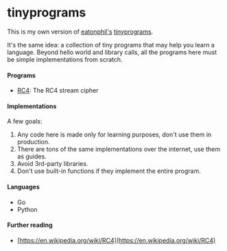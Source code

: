 # tinyprograms

This is my own version of
[eatonphil's](https://github.com/eatonphil/tinyprograms)
[tinyprograms](https://tinyprograms.org/).

It's the same idea: a collection of tiny programs that may help you learn a
language. Beyond hello world and library calls, all the programs here must be
simple implementations from scratch.

#### Programs

- [RC4](./rc4): The RC4 stream cipher

#### Implementations

A few goals:
1. Any code here is made only for learning purposes, don't use them in
production.
2. There are tons of the same implementations over the internet, use them as
guides.
3. Avoid 3rd-party libraries.
4. Don't use built-in functions if they implement the entire program.

#### Languages

- Go
- Python

#### Further reading
- [https://en.wikipedia.org/wiki/RC4](https://en.wikipedia.org/wiki/RC4)
